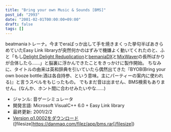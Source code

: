 ```yaml
---
title: "Bring your own Music & Sounds [BMS]"
post_id: "2993"
date: "2001-02-01T00:00:00+09:00"
draft: false
tags: []
---
```



beatmaniaトレーナ。今までeraばっか出して手を焼きまくった挙句半ばあきらめていたEasy Link libraryが突然何かのはずみで機嫌よく動いてくれたのと、ふと「もし[Delight Delight Reduplication](http://homepage1.nifty.com/nickle/)と[bemaniaDX](http://bemaniadx.s3.xrea.com/)と[MixWaver](http://mixwaver.s18.xrea.com/)の長所ばかりが合体したら……」と脳裏に浮かんできたことをきっかけに製作開始。  ちなみに、タイトルの由来は英和辞典を引いていたら偶然出てきた『BYOB(Bring your own booze bottle:酒は各自持参、という意味。主にパーティーの案内に使われる)』と言うスペルをもじったもの。 でもまだ音は出ません、BMS検索もありません。(なんか、ホント間に合わせみたいやな……)

  * ジャンル: 音ゲーシミュレータ
  * 開発言語: Microsoft VisualC++ 6.0 + Easy Link library
  * 最終更新: 2001/2/2
  * [Version α1.0002をダウンロード](/filez/app/bms.rar) ([filesize]https://danmaq.com/filez/app/bms.rar[/filesize])
